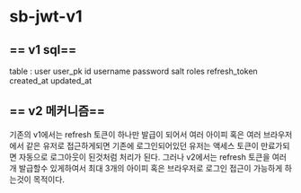 # sb-jwt-v1

## == v1 sql==
table : user
user_pk
id
username
password
salt
roles
refresh_token
created_at
updated_at

## == v2 메커니즘==
기존의 v1에서는 refresh 토큰이 하나만 발급이 되어서 여러 아이피 혹은 여러 브라우저에서 같은 유저로 접근하게되면 기존에 로그인되어있던 유저는 액세스 토큰이 만료가되면 자동으로 로그아웃이 된것처럼 처리가 된다. 
그러나 v2에서는 refresh 토큰을 여러개 발급할수 있게하여서 최대 3개의 아이피 혹은 브라우저로 로그인 접근이 가능하게 하는것이 목적이다.